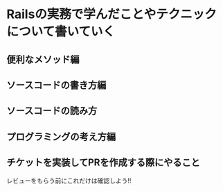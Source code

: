 # Railsの実務で学んだことやテクニックについて書いていく

## 便利なメソッド編

## ソースコードの書き方編




## ソースコードの読み方

## プログラミングの考え方編

## チケットを実装してPRを作成する際にやること
レビューをもらう前にこれだけは確認しよう!!
